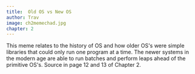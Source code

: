 ```yaml
---
title:  Old OS vs New OS
author: Trav
image: ch2memechad.jpg
chapter: 2
---
```

This meme relates to the history of OS and how older OS's were simple libraries that could only run one program at a time. The newer systems in the modern age are able to run batches and perform leaps ahead of the primitive OS's. Source in page 12 and 13 of Chapter 2.
